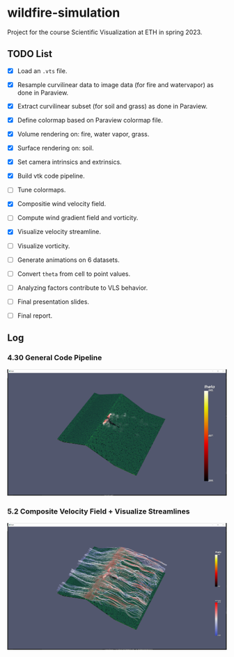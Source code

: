 # wildfire-simulation
Project for the course Scientific Visualization at ETH in spring 2023.

## TODO List
- [X] Load an `.vts` file.
- [X] Resample curvilinear data to image data (for fire and watervapor) as done in Paraview.
- [X] Extract curvilinear subset (for soil and grass) as done in Paraview.
- [X] Define colormap based on Paraview colormap file.
- [X] Volume rendering on: fire, water vapor, grass.
- [X] Surface rendering on: soil.
- [X] Set camera intrinsics and extrinsics.
- [X] Build vtk code pipeline.
- [ ] Tune colormaps.
- [X] Compositie wind velocity field.
- [ ] Compute wind gradient field and vorticity.
- [X] Visualize velocity streamline. 
- [ ] Visualize vorticity. 
- [ ] Generate animations on 6 datasets.
- [ ] Convert `theta` from cell to point values.
- [ ] Analyzing factors contribute to VLS behavior.
- [ ] Final presentation slides.
- [ ] Final report.


## Log
### 4.30 General Code Pipeline
<p align="center">
    <img src="./media/0430.png" alt="traj" style="width:800px;" />
</p>

### 5.2 Composite Velocity Field + Visualize Streamlines
<p align="center">
    <img src="./media/0502.png" alt="traj" style="width:800px;" />
</p>
